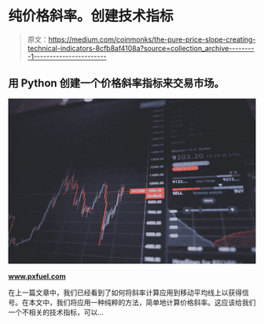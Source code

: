 # 纯价格斜率。创建技术指标

> 原文：<https://medium.com/coinmonks/the-pure-price-slope-creating-technical-indicators-8cfb8af4108a?source=collection_archive---------1----------------------->

## 用 Python 创建一个价格斜率指标来交易市场。

![](img/d1de36288a919fd0b428f3b06074df05.png)

**www.pxfuel.com**

在上一篇文章中，我们已经看到了如何将斜率计算应用到移动平均线上以获得信号。在本文中，我们将应用一种纯粹的方法，简单地计算价格斜率。这应该给我们一个不相关的技术指标，可以…